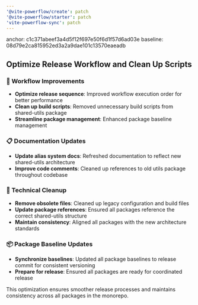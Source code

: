 ```yaml
---
'@vite-powerflow/create': patch
'@vite-powerflow/starter': patch
'vite-powerflow-sync': patch
---
```


anchor: c1c371abeef3a4d5f12f697e50f6d1f57d6ad03e
baseline: 08d79e2ca815952ed3a2a9dae101c13570eaeadb

## Optimize Release Workflow and Clean Up Scripts

### 🚀 Workflow Improvements

- **Optimize release sequence**: Improved workflow execution order for better performance
- **Clean up build scripts**: Removed unnecessary build scripts from shared-utils package
- **Streamline package management**: Enhanced package baseline management

### 📋 Documentation Updates

- **Update alias system docs**: Refreshed documentation to reflect new shared-utils architecture
- **Improve code comments**: Cleaned up references to old utils package throughout codebase

### 🔧 Technical Cleanup

- **Remove obsolete files**: Cleaned up legacy configuration and build files
- **Update package references**: Ensured all packages reference the correct shared-utils structure
- **Maintain consistency**: Aligned all packages with the new architecture standards

### 📦 Package Baseline Updates

- **Synchronize baselines**: Updated all package baselines to release commit for consistent versioning
- **Prepare for release**: Ensured all packages are ready for coordinated release

This optimization ensures smoother release processes and maintains consistency across all packages in the monorepo.
